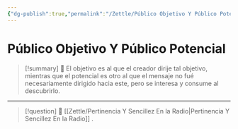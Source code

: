 ```yaml
---
{"dg-publish":true,"permalink":"/Zettle/Público Objetivo Y Público Potencial/","title":"Público objetivo y público potencial","created":"Monday, 2023-10-02, 2:35:42 pm","updated":"2023-10-02T14:38"}
---
```



# Público Objetivo Y Público Potencial

> [!summary] 🧠
> El objetivo es al que el creador dirije tal objetivo, mientras que el potencial es otro al que el mensaje no fué necesariamente dirigido hacia este, pero se interesa y consume al descubrirlo. 

- - - 
> [!question] 🔗
> [[Zettle/Pertinencia Y Sencillez En la Radio\|Pertinencia Y Sencillez En la Radio]]
> .
